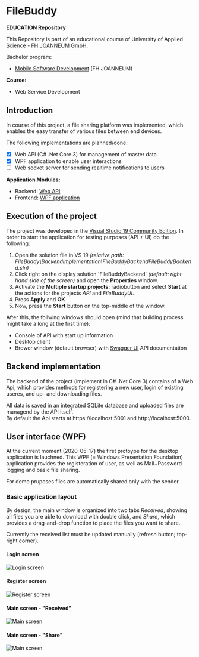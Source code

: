 # FileBuddy

**EDUCATION Repository**

This Repository is part of an educational course of University of Applied Science - [FH JOANNEUM GmbH](https://www.fh-joanneum.at/iit).

Bachelor program:

- [Mobile Software Development](<[https://www.fh-joanneum.at/mobile-software-development/bachelor/](https://www.fh-joanneum.at/mobile-software-development/bachelor/)>) (FH JOANNEUM)

**Course:**

- Web Service Development

## Introduction

In course of this project, a file sharing platform was implemented, which enables the easy transfer of various files between end devices.

The following implementations are planned/done:

- [x] Web API (C# .Net Core 3) for management of master data
- [x] WPF application to enable user interactions
- [ ] Web socket server for sending realtime notifications to users

**Application Modules:**

- Backend: [Web API](<[https://github.com/JessyVe/FileBuddy/tree/master/BackendImplementation](https://github.com/JessyVe/FileBuddy/tree/master/BackendImplementation)>)
- Frontend: [WPF application](<[https://github.com/JessyVe/FileBuddy/tree/master/FrontendImplementation](https://github.com/JessyVe/FileBuddy/tree/master/FrontendImplementation)>)

## Execution of the project

The project was developed in the [Visual Studio 19 Community Edition](<[https://visualstudio.microsoft.com/de/vs/](https://visualstudio.microsoft.com/de/vs/)>). In order to start the application for testing purposes (API + UI) do the following:

1. Open the solution file in VS 19 _(relative path: FileBuddy\BackendImplementation\FileBuddyBackendFileBuddyBackend.sln)_
2. Click right on the display solution 'FileBuddyBackend' _(default: right hand side of the screen)_ and open the **Properties** window.
3. Activate the **Multiple startup projects:** radiobutton and select **Start** at the actions for the projects _API_ and _FileBuddyUI_.
4. Press **Apply** and **OK**
5. Now, press the **Start** button on the top-middle of the window.

After this, the follwing windows should open (mind that building process might take a long at the first time):

- Console of API with start up information
- Desktop client
- Brower window (default browser) with [Swagger UI](https://swagger.io/tools/swagger-ui/) API documentation

## Backend implementation

The backend of the project (implement in C# .Net Core 3) contains of a Web Api, which provides methods for registering a new user, login of existing useres, and up- and downloading files.

All data is saved in an integrated SQLite database and uploaded files are managend by the API itself.  
By default the Api starts at https://localhost:5001 and http://localhost:5000.

## User interface (WPF)

At the current moment (2020-05-17) the first protoype for the desktop application is lauchned. This WPF (= Windows Presentation Foundation) application provides the registeration of user, as well as Mail+Password logging and basic file sharing.

For demo pruposes files are automatically shared only with the sender.

### Basic application layout

By design, the main window is organized into two tabs _Received_, showing all files you are able to download with double click, and _Share_, which provides a drag-and-drop function to place the files you want to share.

Currently the received list must be updated manually (refresh button; top-right corner).

#### Login screen

![Login screen](images/login-screen.PNG)

#### Register screen

![Register screen](images/register-screen.PNG)

#### Main screen - "Received"

![Main screen](images/received-screen-with-files.PNG)

#### Main screen - "Share"

![Main screen](images/share-screen-with-files.PNG)
